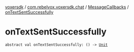 [voxersdk](../../index.md) / [com.rebelvox.voxersdk.chat](../index.md) / [MessageCallbacks](index.md) / [onTextSentSuccessfully](./on-text-sent-successfully.md)

# onTextSentSuccessfully

`abstract val onTextSentSuccessfully: () -> `[`Unit`](https://kotlinlang.org/api/latest/jvm/stdlib/kotlin/-unit/index.html)